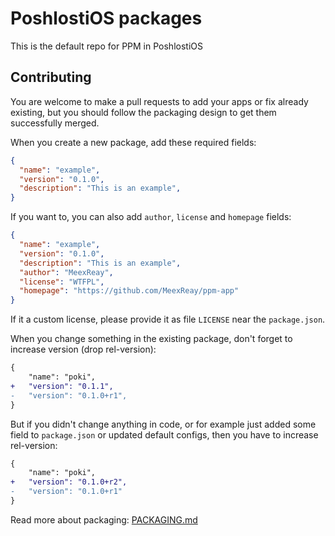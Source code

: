 # PoshlostiOS packages

This is the default repo for PPM in PoshlostiOS

## Contributing

You are welcome to make a pull requests to add your apps or fix already existing,
but you should follow the packaging design to get them successfully merged.

When you create a new package, add these required fields:

```json
{
  "name": "example",
  "version": "0.1.0",
  "description": "This is an example",
}
```

If you want to, you can also add `author`, `license` and `homepage` fields:

```json
{
  "name": "example",
  "version": "0.1.0",
  "description": "This is an example",
  "author": "MeexReay",
  "license": "WTFPL",
  "homepage": "https://github.com/MeexReay/ppm-app"
}
```

If it a custom license, please provide it as file `LICENSE` near the `package.json`.

When you change something in the existing package, don't forget to increase version (drop rel-version):

```diff
{
    "name": "poki",
+   "version": "0.1.1",
-   "version": "0.1.0+r1",
}
```

But if you didn't change anything in code, or for example just added some field
to `package.json` or updated default configs, then you have to increase rel-version:

```diff
{
    "name": "poki",
+   "version": "0.1.0+r2",
-   "version": "0.1.0+r1"
}
```

Read more about packaging: [PACKAGING.md](PACKAGING.md)
